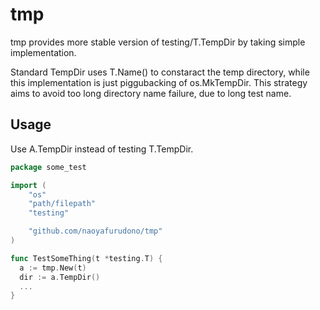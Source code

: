 # tmp

tmp provides more stable version of testing/T.TempDir by taking simple implementation.

Standard TempDir uses T.Name() to constaract the temp directory, while this implementation is just piggubacking of os.MkTempDir. This strategy aims to avoid too long directory name failure, due to long test name.

## Usage

Use A.TempDir instead of testing T.TempDir.

```go
package some_test

import (
	"os"
	"path/filepath"
	"testing"

	"github.com/naoyafurudono/tmp"
)

func TestSomeThing(t *testing.T) {
  a := tmp.New(t)
  dir := a.TempDir()
  ...
}
```
